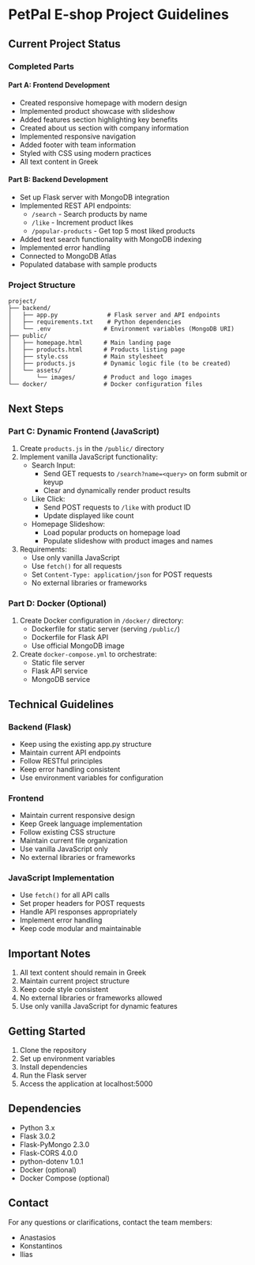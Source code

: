 # PetPal E-shop Project Guidelines

## Current Project Status

### Completed Parts

#### Part A: Frontend Development
- Created responsive homepage with modern design
- Implemented product showcase with slideshow
- Added features section highlighting key benefits
- Created about us section with company information
- Implemented responsive navigation
- Added footer with team information
- Styled with CSS using modern practices
- All text content in Greek

#### Part B: Backend Development
- Set up Flask server with MongoDB integration
- Implemented REST API endpoints:
  - `/search` - Search products by name
  - `/like` - Increment product likes
  - `/popular-products` - Get top 5 most liked products
- Added text search functionality with MongoDB indexing
- Implemented error handling
- Connected to MongoDB Atlas
- Populated database with sample products

### Project Structure
```
project/
├── backend/
│   ├── app.py              # Flask server and API endpoints
│   ├── requirements.txt    # Python dependencies
│   └── .env               # Environment variables (MongoDB URI)
├── public/
│   ├── homepage.html      # Main landing page
│   ├── products.html      # Products listing page
│   ├── style.css          # Main stylesheet
│   ├── products.js        # Dynamic logic file (to be created)
│   └── assets/
│       └── images/        # Product and logo images
└── docker/                # Docker configuration files
```

## Next Steps

### Part C: Dynamic Frontend (JavaScript)
1. Create `products.js` in the `/public/` directory
2. Implement vanilla JavaScript functionality:
   - Search Input:
     - Send GET requests to `/search?name=<query>` on form submit or keyup
     - Clear and dynamically render product results
   - Like Click:
     - Send POST requests to `/like` with product ID
     - Update displayed like count
   - Homepage Slideshow:
     - Load popular products on homepage load
     - Populate slideshow with product images and names
3. Requirements:
   - Use only vanilla JavaScript
   - Use `fetch()` for all requests
   - Set `Content-Type: application/json` for POST requests
   - No external libraries or frameworks

### Part D: Docker (Optional)
1. Create Docker configuration in `/docker/` directory:
   - Dockerfile for static server (serving `/public/`)
   - Dockerfile for Flask API
   - Use official MongoDB image
2. Create `docker-compose.yml` to orchestrate:
   - Static file server
   - Flask API service
   - MongoDB service

## Technical Guidelines

### Backend (Flask)
- Keep using the existing app.py structure
- Maintain current API endpoints
- Follow RESTful principles
- Keep error handling consistent
- Use environment variables for configuration

### Frontend
- Maintain current responsive design
- Keep Greek language implementation
- Follow existing CSS structure
- Maintain current file organization
- Use vanilla JavaScript only
- No external libraries or frameworks

### JavaScript Implementation
- Use `fetch()` for all API calls
- Set proper headers for POST requests
- Handle API responses appropriately
- Implement error handling
- Keep code modular and maintainable

## Important Notes
1. All text content should remain in Greek
2. Maintain current project structure
3. Keep code style consistent
4. No external libraries or frameworks allowed
5. Use only vanilla JavaScript for dynamic features

## Getting Started
1. Clone the repository
2. Set up environment variables
3. Install dependencies
4. Run the Flask server
5. Access the application at localhost:5000

## Dependencies
- Python 3.x
- Flask 3.0.2
- Flask-PyMongo 2.3.0
- Flask-CORS 4.0.0
- python-dotenv 1.0.1
- Docker (optional)
- Docker Compose (optional)

## Contact
For any questions or clarifications, contact the team members:
- Anastasios
- Konstantinos
- Ilias 